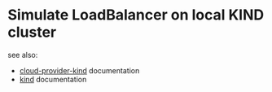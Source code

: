 # Simulate LoadBalancer on local KIND cluster

see also: 
- [cloud-provider-kind](https://github.com/kubernetes-sigs/cloud-provider-kind) documentation
- [kind](https://kind.sigs.k8s.io/docs/user/loadbalancer/) documentation
